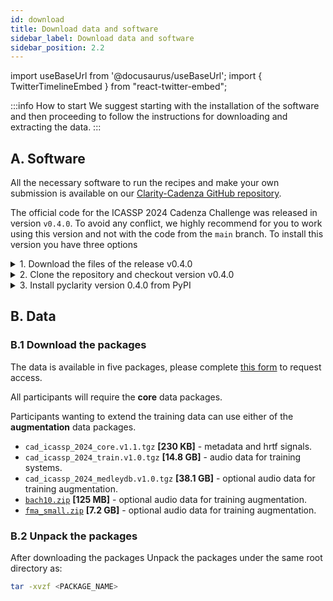 ```yaml
---
id: download
title: Download data and software
sidebar_label: Download data and software
sidebar_position: 2.2
---
```

import useBaseUrl from '@docusaurus/useBaseUrl';
import { TwitterTimelineEmbed } from "react-twitter-embed";

:::info How to start
We suggest starting with the installation of the software and then proceeding to follow the instructions for downloading and extracting the data.
:::

## A. Software

All the necessary software to run the recipes and make your own submission is available on our [Clarity-Cadenza
GitHub repository](https://github.com/claritychallenge/clarity).

The official code for the ICASSP 2024 Cadenza Challenge was released in version `v0.4.0`.
To avoid any conflict, we highly recommend for you to work using this version and
not with the code from the `main` branch. To install this version you have three options

<details>
  <summary>1. Download the files of the release v0.4.0</summary>

* download from https://github.com/claritychallenge/clarity/releases/tag/v0.4.0
* unpacked the package

From inside the directory, run:

```bash
pip install -e .
```

</details>

<details>
  <summary>2. Clone the repository and checkout version v0.4.0</summary>

```bash
git clone https://github.com/claritychallenge/clarity.git
git checkout tags/v0.4.0

cd clarity
pip install -e .
```
</details>

<details>
  <summary>3. Install pyclarity version 0.4.0 from PyPI</summary>

```bash
pip install pyclarity==0.4.0
```

</details>

## B. Data

### B.1 Download the packages

The data is available in five packages, please complete [this form](https://forms.gle/cQwCZeeCX7cm6PoH6) to request access.

All participants will require the **core** data packages.

Participants wanting to extend the training data can use either of the **augmentation** data packages.

* `cad_icassp_2024_core.v1.1.tgz` **[230 KB]** - metadata and hrtf signals.
* `cad_icassp_2024_train.v1.0.tgz` **[14.8 GB]** - audio data for training systems.
* `cad_icassp_2024_medleydb.v1.0.tgz` **[38.1 GB]** - optional audio data for training augmentation.
* [`bach10.zip`](https://labsites.rochester.edu/air/resource.html) **[125 MB]** - optional audio data for training augmentation.
* [`fma_small.zip`](https://os.unil.cloud.switch.ch/fma/fma_small.zip) **[7.2 GB]** - optional audio data for training augmentation.

### B.2 Unpack the packages

After downloading the packages
Unpack the packages under the same root directory as:

```bash
tar -xvzf <PACKAGE_NAME>
```